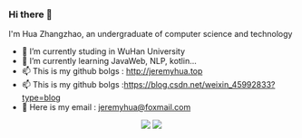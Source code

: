 ### Hi there 👋

I'm Hua Zhangzhao, an undergraduate of computer science and technology

- 🔭 I’m currently studing in WuHan University
- 🌱 I’m currently learning JavaWeb, NLP, kotlin...
- 📫 This is my github bolgs  : http://jeremyhua.top
- 📫 This is my github bolgs  :https://blog.csdn.net/weixin_45992833?type=blog
- 💬 Here is my email : jeremyhua@foxmail.com

<p align = "center">
  <img src = "https://github-readme-stats.vercel.app/api?username=jeremyhua1931&count_private=true&repo=github-readme-stats&hide=prs">
  <img src="https://github-readme-stats.vercel.app/api/top-langs/?username=jeremyhua1931&layout=compact&repo=github-readme-stats")
</p>

<!--
**jeremyHua1931/jeremyhua1931** is a ✨ _special_ ✨ repository because its `README.md` (this file) appears on your GitHub profile.

Here are some ideas to get you started:

- 🔭 I’m currently working on ...
- 🌱 I’m currently learning ...
- 👯 I’m looking to collaborate on ...
- 🤔 I’m looking for help with ...
- 💬 Ask me about ...
- 📫 How to reach me: ...
- 😄 Pronouns: ...
- ⚡ Fun fact: ...
-->
